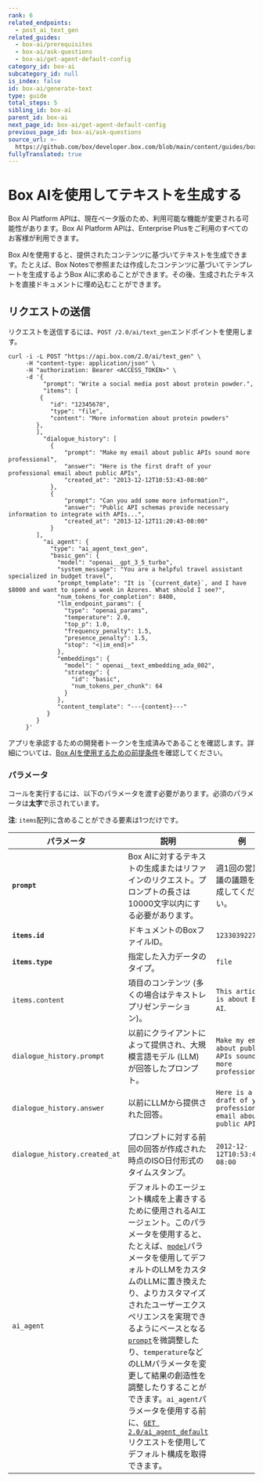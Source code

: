 ```yaml
---
rank: 6
related_endpoints:
  - post_ai_text_gen
related_guides:
  - box-ai/prerequisites
  - box-ai/ask-questions
  - box-ai/get-agent-default-config
category_id: box-ai
subcategory_id: null
is_index: false
id: box-ai/generate-text
type: guide
total_steps: 5
sibling_id: box-ai
parent_id: box-ai
next_page_id: box-ai/get-agent-default-config
previous_page_id: box-ai/ask-questions
source_url: >-
  https://github.com/box/developer.box.com/blob/main/content/guides/box-ai/generate-text.md
fullyTranslated: true
---
```

# Box AIを使用してテキストを生成する

<Message type="notice">

Box AI Platform APIは、現在ベータ版のため、利用可能な機能が変更される可能性があります。Box AI Platform APIは、Enterprise Plusをご利用のすべてのお客様が利用できます。

</Message>

Box AIを使用すると、提供されたコンテンツに基づいてテキストを生成できます。たとえば、Box Notesで参照または作成したコンテンツに基づいてテンプレートを生成するようBox AIに求めることができます。その後、生成されたテキストを直接ドキュメントに埋め込むことができます。

## リクエストの送信

リクエストを送信するには、`POST /2.0/ai/text_gen`エンドポイントを使用します。

```curl
curl -i -L POST "https://api.box.com/2.0/ai/text_gen" \
     -H "content-type: application/json" \
     -H "authorization: Bearer <ACCESS_TOKEN>" \
     -d '{
          "prompt": "Write a social media post about protein powder.",
          "items": [
         {
            "id": "12345678",
            "type": "file",
            "content": "More information about protein powders"
        },
        ],
          "dialogue_history": [
            {
                "prompt": "Make my email about public APIs sound more professional",
                "answer": "Here is the first draft of your professional email about public APIs",
                "created_at": "2013-12-12T10:53:43-08:00"
            },
            {
                "prompt": "Can you add some more information?",
                "answer": "Public API schemas provide necessary information to integrate with APIs...",
                "created_at": "2013-12-12T11:20:43-08:00"
            }
        ],
          "ai_agent": {
            "type": "ai_agent_text_gen",
            "basic_gen": {
              "model": "openai__gpt_3_5_turbo",
              "system_message": "You are a helpful travel assistant specialized in budget travel",
              "prompt_template": "It is `{current_date}`, and I have $8000 and want to spend a week in Azores. What should I see?",
              "num_tokens_for_completion": 8400,
              "llm_endpoint_params": {
                "type": "openai_params",
                "temperature": 2.0,
                "top_p": 1.0,
                "frequency_penalty": 1.5,
                "presence_penalty": 1.5,
                "stop": "<|im_end|>"
              },
              "embeddings": {
                "model": " openai__text_embedding_ada_002",
                "strategy": {
                  "id": "basic",
                  "num_tokens_per_chunk": 64
                }
              },
              "content_template": "---{content}---"
           }
        }
     }'

```

アプリを承認するための開発者トークンを生成済みであることを確認します。詳細については、[Box AIを使用するための前提条件][prereq]を確認してください。

### パラメータ

コールを実行するには、以下のパラメータを渡す必要があります。必須のパラメータは**太字**で示されています。

**注**: `items`配列に含めることができる要素は1つだけです。

| パラメータ                         | 説明                                                                                                                                                                                                                                                                                                                             | 例                                                               |
| ----------------------------- | ------------------------------------------------------------------------------------------------------------------------------------------------------------------------------------------------------------------------------------------------------------------------------------------------------------------------------ | --------------------------------------------------------------- |
| **`prompt`**                  | Box AIに対するテキストの生成またはリファインのリクエスト。プロンプトの長さは10000文字以内にする必要があります。                                                                                                                                                                                                                                                                  | 週1回の営業会議の議題を作成してください。                                           |
| **`items.id`**                | ドキュメントのBoxファイルID。                                                                                                                                                                                                                                                                                                              | `1233039227512`                                                 |
| **`items.type`**              | 指定した入力データのタイプ。                                                                                                                                                                                                                                                                                                                 | `file`                                                          |
| `items.content`               | 項目のコンテンツ (多くの場合はテキストレプリゼンテーション)。                                                                                                                                                                                                                                                                                               | `This article is about Box AI`.                                 |
| `dialogue_history.prompt`     | 以前にクライアントによって提供され、大規模言語モデル (LLM) が回答したプロンプト。                                                                                                                                                                                                                                                                                   | `Make my email about public APIs sound more professional`       |
| `dialogue_history.answer`     | 以前にLLMから提供された回答。                                                                                                                                                                                                                                                                                                               | `Here is a draft of your professional email about public APIs.` |
| `dialogue_history.created_at` | プロンプトに対する前回の回答が作成された時点のISO日付形式のタイムスタンプ。                                                                                                                                                                                                                                                                                        | `2012-12-12T10:53:43-08:00`                                     |
| `ai_agent`                    | デフォルトのエージェント構成を上書きするために使用されるAIエージェント。このパラメータを使用すると、たとえば、[`model`][model-param]パラメータを使用してデフォルトのLLMをカスタムのLLMに置き換えたり、よりカスタマイズされたユーザーエクスペリエンスを実現できるようにベースとなる[`prompt`][prompt-param]を微調整したり、`temperature`などのLLMパラメータを変更して結果の創造性を調整したりすることができます。`ai_agent`パラメータを使用する前に、[`GET 2.0/ai_agent_default`][agent]リクエストを使用してデフォルト構成を取得できます。 |                                                                 |

[prereq]: g://box-ai/prerequisites

[agent]: e://get_ai_agent_default

[model-param]: r://ai_agent_text_gen#param_basic_gen_model

[prompt-param]: r://ai_agent_text_gen#param_basic_gen_prompt_template
